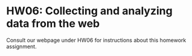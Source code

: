 # HW06: Collecting and analyzing data from the web

Consult our webpage under HW06 for instructions about this homework assignment.